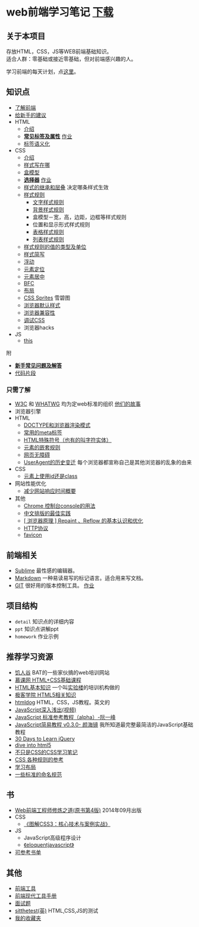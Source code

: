 # web前端学习笔记 [下载](https://github.com/iamjoel/front-end-note/archive/master.zip)
## 关于本项目
存放HTML，CSS，JS等WEB前端基础知识。        
适合人群：零基础或接近零基础，但对前端感兴趣的人。

学习前端的每天计划，点[这里](http://www.jianshu.com/p/fa7611d73a9a)。

## 知识点
* [了解前端](detail/about.md)
* [给新手的建议](detail/suggest.md)
* HTML
    * [介绍](detail/html/intro.md)
    * **[常见标签及属性](detail/html/tag-and-attr.md)** [作业](detail/html/tag-and-attr.md#homework)
    * [标签语义化](detail/html/semantic.md)
* CSS
	* [介绍](detail/css/intro.md)
    * [样式写在哪](detail/css/place.md)
	* [盒模型](detail/css/box-model.md)
	* **[选择器](detail/css/selector.md)** [作业](detail/css/selector.md#homework)
    * [样式的继承和层叠](detail/css/inheritance-and-cascade.md) 决定哪条样式生效
	* [样式规则](http://www.htmldog.com/reference/cssproperties/)
        * [文字样式规则](detail/css/font/font-style.md)
        * [背景样式规则](detail/css/background.md)
        * 盒模型－宽，高，边距，边框等样式规则
        * 位置和显示形式样式规则
        * [表格样式规则](detail/css/table/README.md)
        * [列表样式规则](detail/css/list.md)
    * [样式规则的值的类型及单位](detail/css/value-and-unit.md)
    * [样式简写](detail/css/css-shorthand.md)
    * [浮动](detail/css/float/README.md)
    * [元素定位](detail/css/position)
    * [元素居中](detail/css/align-center/README.md)
    * [BFC](detail/css/BFC)
	* [布局](detail/css/layout.md)
    * [CSS Sprites](http://www.imooc.com/learn/93) 雪碧图
    * [浏览器默认样式](detail/css/ua-style.md)
    * [浏览器兼容性](detail/css/compatibility)
    * [调试CSS](https://docs.webplatform.org/wiki/tutorials/debugging_css)
    * 浏览器hacks
* JS
    * [this](http://www.cnblogs.com/Wayou/p/all-this.html)

附
* [**新手常见问题及解答**](detail/Q&A.md)
* [代码片段](snippets)

### 只需了解
* [W3C](http://www.chinaw3c.org/about.html) 和 [WHATWG](https://whatwg.org/) 均为定web标准的组织 [他们的故事](detail/W3C&WHATWG.md)
* 浏览器引擎
* HTML
    * [DOCTYPE和浏览器渲染模式](detail/html/quirks-mode-and-standards-mode.md)
    * [常用的meta标签](detail/html/meta.md)
    * [HTML特殊符号（也有的叫字符实体）](detail/html/entities.md)
    * [元素的嵌套规则](detail/html/element-nesting.md)
    * [网页无障碍](others/accessible.md)
    * [UserAgent的历史变迁](http://article.yeeyan.org/view/heart5/19211) 每个浏览器都宣称自己是其他浏览器的乱象的由来
* CSS
    * [元素上使用id还是class](detail/css/id-or-class.md)
* 网站性能优化
    * [减少网站响应时间概要](others/web-speed-up.md)
* 其他
	* [Chrome 控制台console的用法](http://segmentfault.com/blog/shibar/1190000002511877)
    * [中文排版的最佳实践](http://zhuanlan.zhihu.com/FrontendMagazine/19891152)
    * [[ 浏览器原理 ] Repaint 、Reflow 的基本认识和优化](http://segmentfault.com/a/1190000002629708)
    * [HTTP协议](others/http.md)
    * [favicon](https://github.com/audreyr/favicon-cheat-sheet)

## 前端相关
* [Sublime](others/sublime.md) 最性感的编辑器。
* [Markdown](others/markdown.md) 一种易读易写的标记语言。适合用来写文档。
* [GIT](others/git.md) 很好用的版本控制工具。 [作业](others/git.md#homework)

## 项目结构
* `detail` 知识点的详细内容
* `ppt` 知识点讲解ppt
* `homework` 作业示例

## 推荐学习资源
* [饥人谷](http://jirengu.com/) BAT的一些家伙搞的web培训网站
* [慕课网 HTML+CSS基础课程](http://www.imooc.com/learn/9)
* [HTML基本知识](http://www.jianshu.com/notebooks/536331/latest) 一个叫[实验楼](http://www.shiyanlou.com/)的培训机构做的
* [极客学院 HTML5相关知识](http://www.jikexueyuan.com/path/html5/)
* [htmldog](http://htmldog.com/) HTML，CSS，JS教程。英文的
* [JavaScript深入浅出(视频)](http://www.imooc.com/learn/277)
* [JavaScript 标准参考教程（alpha）-阮一峰](http://javascript.ruanyifeng.com/)
* [JavaScript简易教程 v0.3.0- 颜海镜](http://yanhaijing.com/basejs/) 我所知道最完整最简洁的JavaScript基础教程
* [30 Days to Learn jQuery](http://code.tutsplus.com/courses/30-days-to-learn-jquery)
* [dive into html5](http://diveintohtml5.info/table-of-contents.html)
* [不只是CSS的CSS学习笔记](http://segmentfault.com/bookmark/1230000002426520)
* [CSS 各种规则的参考](http://tympanus.net/codrops/css_reference/)
* [学习布局](http://zh.learnlayout.com/)
* [一些标准的命名规范](http://www.html-js.com/article/JS-rookie-in-the-rookie-began-to-learn-some-standard-naming-conventions-to-fly)

## 书
* [Web前端工程师修炼之道(原书第4版)](http://book.douban.com/subject/26258171/) 2014年09月出版
* CSS
    * [《图解CSS3：核心技术与案例实战》](http://www.w3cplus.com/book-comment.html)
* JS
    * JavaScript高级程序设计
    * [《eloquentjavascript》](http://eloquentjavascript.net)
* [可参考书单](http://www.douban.com/doulist/2772859/)

## 其他
* [前端工具](https://github.com/codylindley/frontend-tools)
* [前端现代工具手册](https://github.com/tooling/book-of-modern-frontend-tooling)
* [面试题](https://github.com/h5bp/Front-end-Developer-Interview-Questions/tree/master/Translations/Chinese)
* [sitthetest(英)](https://sitthetest.com/tests) HTML,CSS,JS的测试
* [我的收藏夹](bookmark/)
